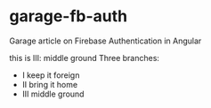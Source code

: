 # garage-fb-auth
Garage article on Firebase Authentication in Angular

this is III: middle ground
Three branches:
- I keep it foreign
- II bring it home
- III middle ground